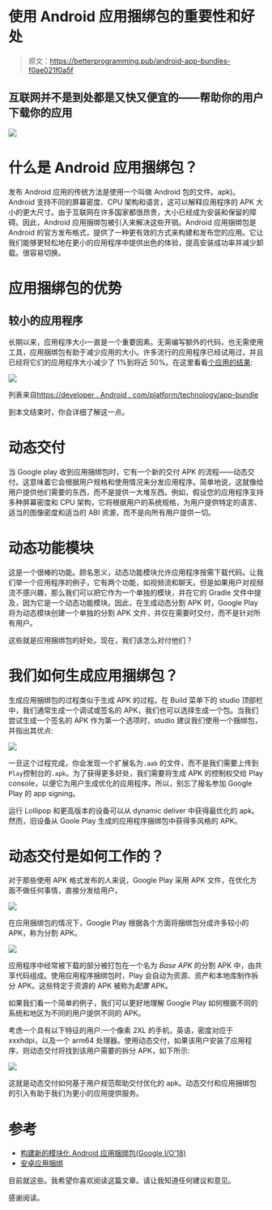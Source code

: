 # 使用 Android 应用捆绑包的重要性和好处

> 原文：<https://betterprogramming.pub/android-app-bundles-f0ae021f0a5f>

## 互联网并不是到处都是又快又便宜的——帮助你的用户下载你的应用

![](img/1de8db90a700e0a4d020592bf3bef0ca.png)

# 什么是 Android 应用捆绑包？

发布 Android 应用的传统方法是使用一个叫做 Android 包的文件。apk)。Android 支持不同的屏幕密度、CPU 架构和语言，这可以解释应用程序的 APK 大小的更大尺寸。由于互联网在许多国家都很昂贵，大小已经成为安装和保留的障碍。因此，Android 应用捆绑包被引入来解决这些开销。Android 应用捆绑包是 Android 的官方发布格式，提供了一种更有效的方式来构建和发布您的应用。它让我们能够更轻松地在更小的应用程序中提供出色的体验，提高安装成功率并减少卸载。很容易切换。

# 应用捆绑包的优势

## 较小的应用程序

长期以来，应用程序大小一直是一个重要因素。无需编写额外的代码，也无需使用工具，应用捆绑包有助于减少应用的大小。许多流行的应用程序已经试用过，并且已经将它们的应用程序大小减少了 1%到将近 50%。在这里看看[个应用的结果](https://developer.android.com/platform/technology/app-bundle):

![](img/483452609a379dcb857179f1ebfb5b47.png)

列表来自[https://developer . Android . com/platform/technology/app-bundle](https://developer.android.com/platform/technology/app-bundle)

到本文结束时，你会详细了解这一点。

# 动态交付

当 Google play 收到应用捆绑包时，它有一个新的交付 APK 的流程——动态交付。这意味着它会根据用户规格和使用情况来分发应用程序。简单地说，这就像给用户提供他们需要的东西，而不是提供一大堆东西。例如，假设您的应用程序支持多种屏幕密度和 CPU 架构，它将根据用户的系统规格，为用户提供特定的语言、适当的图像密度和适当的 ABI 资源，而不是向所有用户提供一切。

# 动态功能模块

这是一个很棒的功能。顾名思义，动态功能模块允许应用程序按需下载代码。让我们举一个应用程序的例子，它有两个功能，如视频流和聊天。但是如果用户对视频流不感兴趣，那么我们可以把它作为一个单独的模块，并在它的 Gradle 文件中提及，因为它是一个动态功能模块。因此，在生成动态分割 APK 时，Google Play 将为动态模块创建一个单独的分割 APK 文件，并仅在需要时交付，而不是针对所有用户。

这些就是应用捆绑包的好处。现在，我们该怎么对付他们？

# 我们如何生成应用捆绑包？

生成应用捆绑包的过程类似于生成 APK 的过程。在 Build 菜单下的 studio 顶部栏中，我们通常生成一个调试或签名的 APK，我们也可以选择生成一个包。当我们尝试生成一个签名的 APK 作为第一个选项时，studio 建议我们使用一个捆绑包，并指出其优点:

![](img/8d86806a0364d3c7ba1acd298993162d.png)

一旦这个过程完成，你会发现一个扩展名为`.aab` 的文件，而不是我们需要上传到`Play`控制台的`.apk`。为了获得更多好处，我们需要将生成 APK 的控制权交给 Play console，以便它为用户生成优化的应用程序。所以，别忘了报名参加 Google Play 的 app signing。

运行 Lollipop 和更高版本的设备可以从 dynamic deliver 中获得最优化的 apk。然而，旧设备从 Goole Play 生成的应用程序捆绑包中获得多风格的 APK。

# 动态交付是如何工作的？

对于那些使用 APK 格式发布的人来说，Google Play 采用 APK 文件，在优化方面不做任何事情，直接分发给用户。

![](img/25c8b8f1bd6833d3ab4a973146dca06b.png)

在应用捆绑包的情况下，Google Play 根据各个方面将捆绑包分成许多较小的 APK，称为分割 APK。

![](img/50668b4b50a0876d2b5cb4c2b8586dae.png)

应用程序中经常被下载的部分被打包在一个名为 *Base APK* 的分割 APK 中，由共享代码组成。使用应用程序捆绑包时，Play 会自动为资源、资产和本地库制作拆分 APK。这些特定于资源的 APK 被称为*配置* APK。

如果我们看一个简单的例子，我们可以更好地理解 Google Play 如何根据不同的系统和地区为不同的用户提供不同的 APK。

考虑一个具有以下特征的用户:一个像素 2XL 的手机，英语，密度对应于 xxxhdpi，以及一个 arm64 处理器。使用动态交付，如果该用户安装了应用程序，则动态交付将找到该用户需要的拆分 APK，如下所示:

![](img/f5d8ffe0b6062a6d82d3476a8969c956.png)

这就是动态交付如何基于用户规范帮助交付优化的 apk。动态交付和应用捆绑包的引入有助于我们为更小的应用提供服务。

# 参考

*   [构建新的模块化 Android 应用捆绑包(Google I/O’18)](https://www.youtube.com/watch?time_continue=1306&v=bViNOUeFuiQ&feature=emb_logo)
*   [安卓应用捆绑](https://developer.android.com/platform/technology/app-bundle)

目前就这些。我希望你喜欢阅读这篇文章。请让我知道任何建议和意见。

感谢阅读。